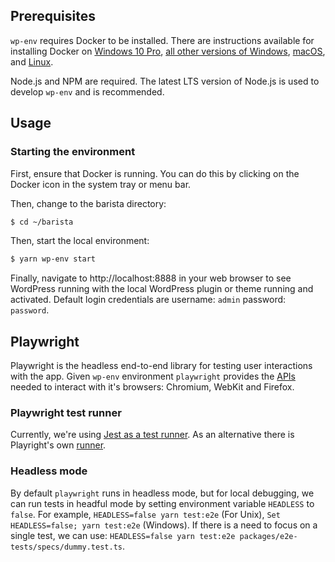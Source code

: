 ## Prerequisites

`wp-env` requires Docker to be installed. There are instructions available for installing Docker on [Windows 10 Pro](https://docs.docker.com/docker-for-windows/install/), [all other versions of Windows](https://docs.docker.com/toolbox/toolbox_install_windows/), [macOS](https://docs.docker.com/docker-for-mac/install/), and [Linux](https://docs.docker.com/v17.12/install/linux/docker-ce/ubuntu/#install-using-the-convenience-script).

Node.js and NPM are required. The latest LTS version of Node.js is used to develop `wp-env` and is recommended.

## Usage

### Starting the environment

First, ensure that Docker is running. You can do this by clicking on the Docker icon in the system tray or menu bar.

Then, change to the barista directory:

```sh
$ cd ~/barista
```

Then, start the local environment:

```sh
$ yarn wp-env start
```

Finally, navigate to http://localhost:8888 in your web browser to see WordPress running with the local WordPress plugin or theme running and activated. Default login credentials are username: `admin` password: `password`.

## Playwright

Playwright is the headless end-to-end library for testing user interactions with the app.
Given `wp-env` environment `playwright` provides the [APIs](https://playwright.dev/docs/api/class-playwright) needed to interact with it's browsers: Chromium, WebKit and Firefox.

### Playwright test runner

Currently, we're using [Jest as a test runner](https://github.com/playwright-community/jest-playwright). As an alternative there is Playright's own [runner](https://github.com/microsoft/playwright-test).

### Headless mode

By default `playwright` runs in headless mode, but for local debugging, we can run tests in headful mode by setting environment variable `HEADLESS` to `false`. For example, `HEADLESS=false yarn test:e2e` (For Unix), `Set HEADLESS=false; yarn test:e2e` (Windows).
If there is a need to focus on a single test, we can use: `HEADLESS=false yarn test:e2e packages/e2e-tests/specs/dummy.test.ts`.
